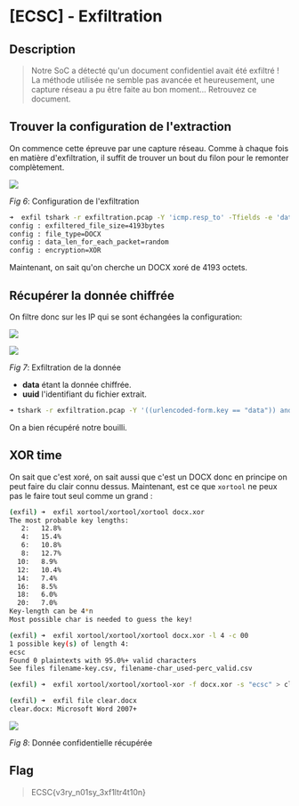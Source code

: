 # [ECSC] - Exfiltration


## Description

> Notre SoC a détecté qu'un document confidentiel avait été exfiltré ! La méthode utilisée ne semble pas avancée et heureusement, une capture réseau a pu être faite au bon moment... Retrouvez ce document.

## Trouver la configuration de l'extraction

On commence cette épreuve par une capture réseau. Comme à chaque fois en matière d'exfiltration, il suffit de trouver un bout du filon pour le remonter complètement.



![](https://i.imgur.com/LKv4Fsv.png)

_Fig 6_: Configuration de l'exfiltration



```bash
➜  exfil tshark -r exfiltration.pcap -Y 'icmp.resp_to' -Tfields -e 'data.data' | xxd -r -p
config : exfiltered_file_size=4193bytes
config : file_type=DOCX
config : data_len_for_each_packet=random
config : encryption=XOR
```

Maintenant, on sait qu'on cherche un DOCX xoré de 4193 octets.

## Récupérer la donnée chiffrée

On filtre donc sur les IP qui se sont échangées la configuration:



![](https://i.imgur.com/ijTPbSF.png)

![](https://i.imgur.com/QVlsLv5.png)

_Fig 7_: Exfiltration de la donnée



* __data__ étant la donnée chiffrée.
* __uuid__ l'identifiant du fichier extrait.

```bash
➜ tshark -r exfiltration.pcap -Y '((urlencoded-form.key == "data")) and (ip.src == 192.168.1.26)' -Tfields -e 'urlencoded-form.value' | cut -d',' -f1 | tr -d ' \n' | xxd -r -p > docx.xor
```

On a bien récupéré notre bouilli.

## XOR time

On sait que c'est xoré, on sait aussi que c'est un DOCX donc en principe on peut faire du clair connu dessus. Maintenant, est ce que `xortool` ne peux pas le faire tout seul comme un grand :

```bash
(exfil) ➜  exfil xortool/xortool/xortool docx.xor
The most probable key lengths:
   2:   12.8%
   4:   15.4%
   6:   10.8%
   8:   12.7%
  10:   8.9%
  12:   10.4%
  14:   7.4%
  16:   8.5%
  18:   6.0%
  20:   7.0%
Key-length can be 4*n
Most possible char is needed to guess the key!

(exfil) ➜  exfil xortool/xortool/xortool docx.xor -l 4 -c 00
1 possible key(s) of length 4:
ecsc
Found 0 plaintexts with 95.0%+ valid characters
See files filename-key.csv, filename-char_used-perc_valid.csv

(exfil) ➜  exfil xortool/xortool/xortool-xor -f docx.xor -s "ecsc" > clear.docx

(exfil) ➜  exfil file clear.docx
clear.docx: Microsoft Word 2007+
```



![](https://i.imgur.com/UnXmAjV.png)

_Fig 8_: Donnée confidentielle récupérée



## Flag

> ECSC{v3ry_n01sy_3xf1ltr4t10n}
